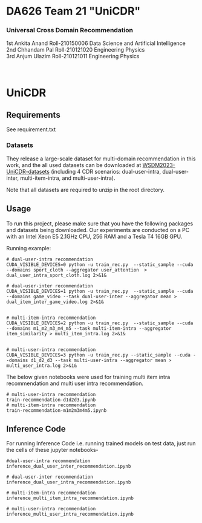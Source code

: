 # DA626  Team 21  "UniCDR"
### Universal Cross Domain Recommendation
<p>
1st Ankita Anand
Roll-210150006
Data Science and
Artificial Intelligence
<br>
2nd Chhandam Pal
Roll-210121020
Engineering Physics
<br>
3rd Anjum Ulazim
Roll-210121011
Engineering Physics
  </p>
<br>


UniCDR
===


Requirements
---

See requirement.txt

### Datasets

They release a large-scale dataset for multi-domain recommendation in this work, and the all used datasets can be downloaded at [WSDM2023-UniCDR-datasets](https://drive.google.com/drive/folders/1DCYiFU6GCVj681GKYUY2d_BJFln1-8gL?usp=share_link) (including 4 CDR scenarios: dual-user-intra, dual-user-inter, multi-item-intra, and multi-user-intra).

Note that all datasets are required to unzip in the root directory.

Usage
---

To run this project, please make sure that you have the following packages and datasets being downloaded. Our experiments are conducted on a PC with an Intel Xeon E5 2.1GHz CPU, 256 RAM and a Tesla T4 16GB GPU. 

Running example:

```shell
# dual-user-intra recommendation
CUDA_VISIBLE_DEVICES=0 python -u train_rec.py  --static_sample --cuda --domains sport_cloth --aggregator user_attention  > dual_user_intra_sport_cloth.log 2>&1&

# dual-user-inter recommendation
CUDA_VISIBLE_DEVICES=1 python -u train_rec.py  --static_sample --cuda --domains game_video --task dual-user-inter --aggregator mean > dual_item_inter_game_video.log 2>&1&


# multi-item-intra recommendation
CUDA_VISIBLE_DEVICES=2 python -u train_rec.py  --static_sample --cuda --domains m1_m2_m3_m4_m5 --task multi-item-intra --aggregator item_similarity > multi_item_intra.log 2>&1&


# multi-user-intra recommendation
CUDA_VISIBLE_DEVICES=3 python -u train_rec.py --static_sample --cuda --domains d1_d2_d3 --task multi-user-intra --aggregator mean > multi_user_intra.log 2>&1&
```
The below given notebooks were used for training  multi item intra recommendation and multi user intra recommendation.
```shell
# multi-user-intra recommendation
train-recommendation-d1d2d3.ipynb
# multi-item-intra recommendation
train-recommendation-m1m2m3m4m5.ipynb
```

Inference Code
---
For running Inference Code i.e. running trained models on test data, just run the cells of these jupyter notebooks-
```shell
#dual-user-intra recommendation
inference_dual_user_inter_recommendation.ipynb

# dual-user-inter recommendation
inference_dual_user_intra_recommendation.ipynb

# multi-item-intra recommendation
inference_multi_item_intra_recommendation.ipynb

# multi-user-intra recommendation
inference_multi_user_intra_recommendation.ipynb

```
